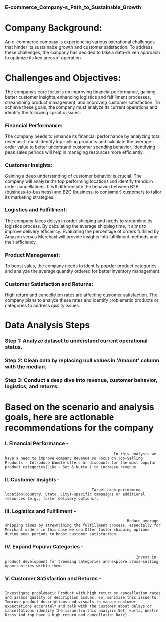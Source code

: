 ### E-commerce_Company-s_Path_to_Sustainable_Growth

# Company Background: 

An e-commerce company is experiencing various operational challenges that hinder its sustainable 
growth and customer satisfaction. To address these challenges, the company has decided to take a 
data-driven approach to optimize its key areas of operation.

# Challenges and Objectives: 

The company’s core focus is on improving financial performance, gaining better customer insights, 
enhancing logistics and fulfillment processes, streamlining product management, and improving 
customer satisfaction. To achieve these goals, the company must analyze its current operations and 
identify the following specific issues: 

### Financial Performance: 

The company needs to enhance its financial performance by analyzing total revenue. 
It must identify top-selling products and calculate the average order value to better understand 
customer spending behavior. 
Identifying peak sales periods will help in managing resources more efficiently. 

### Customer Insights:

Gaining a deep understanding of customer behavior is crucial. The company will analyze the top
performing locations and identify trends in order cancellations. 
It will differentiate the behavior between B2B (business-to-business) and B2C (business-to
consumer) customers to tailor its marketing strategies.

### Logistics and Fulfillment:

The company faces delays in order shipping and needs to streamline its logistics process. By 
calculating the average shipping time, it aims to improve delivery efficiency. 
Evaluating the percentage of orders fulfilled by Amazon versus Merchant will provide insights into 
fulfillment methods and their efficiency. 

### Product Management: 

To boost sales, the company needs to identify popular product categories and analyze the average 
quantity ordered for better inventory management. 

### Customer Satisfaction and Returns:

High return and cancellation rates are affecting customer satisfaction. The company plans to analyze 
these rates and identify problematic products or categories to address quality issues. 

# Data Analysis Steps

### Step 1: Analyze dataset to understand current operational status.
### Step 2: Clean data by replacing null values in 'Amount' column with the median.
### Step 3: Conduct a deep dive into revenue, customer behavior, logistics, and returns.

# Based on the scenario and analysis goals, here are actionable recommendations for the company

 ### I. Financial Performance -
                                                     In this analysis we have a need to improve company Revenue so Focus on Top-Selling Products - Introduce bundle offers or discounts for the most popular product categories(Like - Set & Kurta ) to increase revenue.
 ### II. Customer Insights -
                                           Target high-performing location(country, State, City)-specific campaigns or additional resources (e.g., faster delivery options).
 ### III. Logistics and Fulfillment - 
                                                           Reduce average shipping times by streamlining the fulfillment process, especially for Merchant orders in this case we can Offer faster shipping options during peak periods to boost customer satisfaction.
 ### IV. Expand Popular Categories - 
                                                               Invest in product development for trending categories and explore cross-selling opportunities within them.
###  V. Customer Satisfaction and Returns - 
                                                                     Investigate problematic Product with high return or cancellation rates and assess quality or description issues. so, minimize this issue to Improve product descriptions and visuals to manage customer expectations accurately and talk with the customer about delays or cancellations identify the issue.(in this analysis Set, kurta, Westrn Dress And top have a high return and cancellation Rate).


                                                                     
